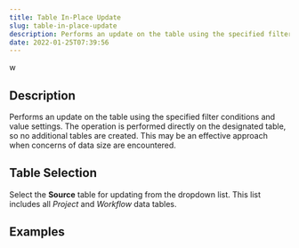 ```yaml
---
title: Table In-Place Update
slug: table-in-place-update
description: Performs an update on the table using the specified filter conditions and value settings
date: 2022-01-25T07:39:56
---
```

w

## Description


Performs an update on the table using the specified filter conditions and value settings. The operation is performed directly on the designated table, so no additional tables are created. This may be an effective approach when concerns of data size are encountered.



## Table Selection


Select the **Source** table for updating from the dropdown list. This list includes all *Project* and *Workflow* data tables.







## Examples




